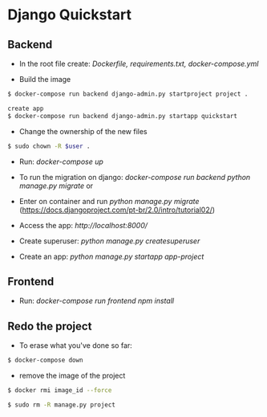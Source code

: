 # Django Quickstart

## Backend
- In the root file create: *Dockerfile, requirements.txt, docker-compose.yml*

* Build the image
```sh
$ docker-compose run backend django-admin.py startproject project .

create app
$ docker-compose run backend django-admin.py startapp quickstart
```

* Change the ownership of the new files
```sh
$ sudo chown -R $user .
```

* Run: *docker-compose up*

* To run the migration on django: *docker-compose run backend python manage.py migrate*
or
* Enter on container and run *python manage.py migrate* (https://docs.djangoproject.com/pt-br/2.0/intro/tutorial02/)

* Access the app: *http://localhost:8000/*

* Create superuser: *python manage.py createsuperuser*

* Create an app: *python manage.py startapp app-project*

## Frontend

* Run: *docker-compose run frontend npm install*

## Redo the project
- To erase what you've done so far:
```sh
$ docker-compose down
```

- remove the image of the project
```sh
$ docker rmi image_id --force

$ sudo rm -R manage.py project
```